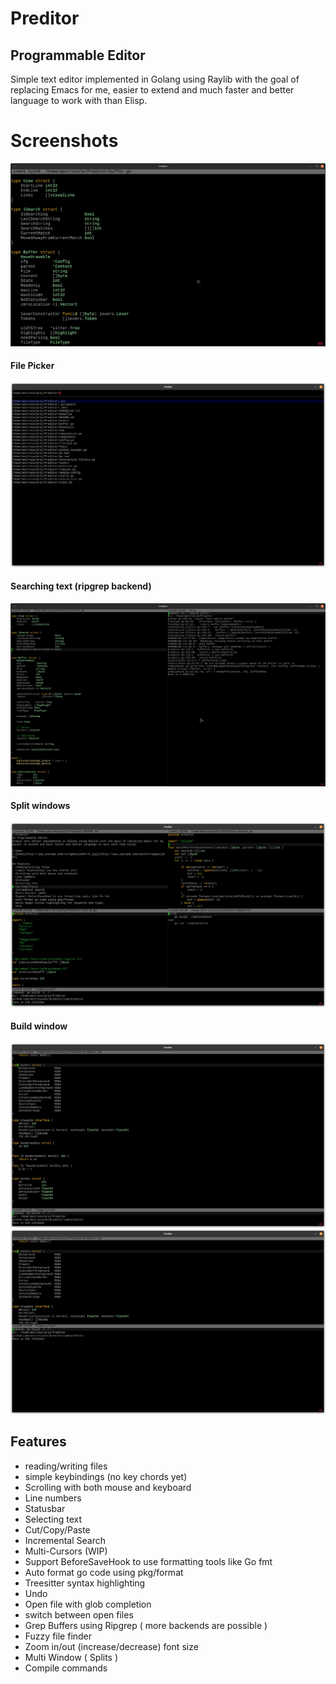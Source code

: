 # Preditor
## Programmable Editor
Simple text editor implemented in Golang using Raylib with the goal of replacing Emacs for me, easier to extend and much faster and better language to work with than Elisp.

# Screenshots
![Main](assets/main.png)
#### File Picker
![Main](assets/file-picker.png)
#### Searching text (ripgrep backend)
![Main](assets/search-grep.png)
#### Split windows
![Main](assets/split-windows.png)
#### Build window
![Main](assets/build-window.png)
![Main](assets/build-window-max.png)

## Features
- reading/writing files
- simple keybindings (no key chords yet)
- Scrolling with both mouse and keyboard
- Line numbers
- Statusbar
- Selecting text
- Cut/Copy/Paste
- Incremental Search
- Multi-Cursors (WIP)
- Support BeforeSaveHook to use formatting tools like Go fmt
- Auto format go code using pkg/format
- Treesitter syntax highlighting
- Undo
- Open file with glob completion
- switch between open files
- Grep Buffers using Ripgrep ( more backends are possible )
- Fuzzy file finder
- Zoom in/out (increase/decrease) font size
- Multi Window ( Splits )
- Compile commands

